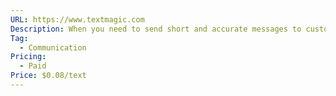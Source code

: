 ```yaml
---
URL: https://www.textmagic.com
Description: When you need to send short and accurate messages to customers, partners, or employees,SMS text messaging represents a cost-effective, efficient and secure way to communicate.
Tag:
  - Communication
Pricing:
  - Paid
Price: $0.08/text
---
```

